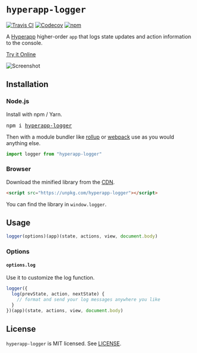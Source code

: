 # `hyperapp-logger`

[![Travis CI](https://img.shields.io/travis/hyperappJS/hyperapp-logger/master.svg)](https://travis-ci.org/hyperappJS/hyperapp-logger)
[![Codecov](https://img.shields.io/codecov/c/github/hyperappJS/hyperapp-logger/master.svg)](https://codecov.io/gh/hyperappJS/hyperapp-logger)
[![npm](https://img.shields.io/npm/v/hyperapp-logger.svg)](https://www.npmjs.org/package/hyperapp-logger)

A [Hyperapp](https://github.com/hyperapp/hyperapp) higher-order `app` that logs state updates and action information to the console.

[Try it Online](https://codepen.io/okwolf/pen/xLQmvW?editors=0010)

![Screenshot](https://user-images.githubusercontent.com/3735164/34082934-657f864c-e31c-11e7-93d2-d70f190aa928.png)

## Installation

### Node.js

Install with npm / Yarn.

<pre>
npm i <a href="https://www.npmjs.com/package/hyperapp-logger">hyperapp-logger</a>
</pre>

Then with a module bundler like [rollup](https://github.com/rollup/rollup) or [webpack](https://github.com/webpack/webpack) use as you would anything else.

```jsx
import logger from "hyperapp-logger"
```

### Browser

Download the minified library from the [CDN](https://unpkg.com/hyperapp-logger).

```html
<script src="https://unpkg.com/hyperapp-logger"></script>
```

You can find the library in `window.logger`.

## Usage

```js
logger(options)(app)(state, actions, view, document.body)
```

### Options

#### `options.log`

Use it to customize the log function.

```js
logger({
  log(prevState, action, nextState) {
    // format and send your log messages anywhere you like
  }
})(app)(state, actions, view, document.body)
```

## License

`hyperapp-logger` is MIT licensed. See [LICENSE](LICENSE.md).
